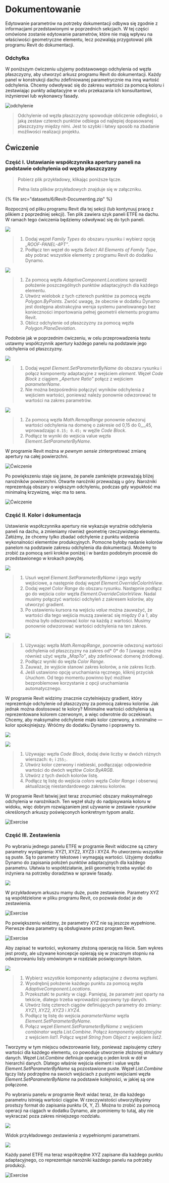 # Dokumentowanie

Edytowanie parametrów na potrzeby dokumentacji odbywa się zgodnie z informacjami przedstawionymi w poprzednich sekcjach. W tej części omówione zostanie edytowanie parametrów, które nie mają wpływu na właściwości geometryczne elementu, lecz pozwalają przygotować plik programu Revit do dokumentacji.

### Odchyłka

W poniższym ćwiczeniu użyjemy podstawowego odchylenia od węzła płaszczyzny, aby utworzyć arkusz programu Revit do dokumentacji. Każdy panel w konstrukcji dachu zdefiniowanej parametrycznie ma inną wartość odchylenia. Chcemy odwoływać się do zakresu wartości za pomocą koloru i zestawiając punkty adaptacyjne w celu przekazania ich konsultantowi, inżynierowi lub wykonawcy fasady.

![odchylenie](images/6/deviation.jpg)

> Odchylenie od węzła płaszczyzny spowoduje obliczenie odległości, o jaką zestaw czterech punktów odbiega od najlepiej dopasowanej płaszczyzny między nimi. Jest to szybki i łatwy sposób na zbadanie możliwości realizacji projektu.

## Ćwiczenie

### Część I. Ustawianie współczynnika apertury paneli na podstawie odchylenia od węzła płaszczyzny

> Pobierz plik przykładowy, klikając poniższe łącze.
>
> Pełna lista plików przykładowych znajduje się w załączniku.

{% file src="datasets/6/Revit-Documenting.zip" %}

Rozpocznij od pliku programu Revit dla tej sekcji (lub kontynuuj pracę z plikiem z poprzedniej sekcji). Ten plik zawiera szyk paneli ETFE na dachu. W ramach tego ćwiczenia będziemy odwoływać się do tych paneli.

![](<images/6/documenting - exercise I - 01.jpg>)

> 1. Dodaj węzeł _Family Types_ do obszaru rysunku i wybierz opcję _„ROOF-PANEL-4PT”_.
> 2. Podłącz ten węzeł do węzła _Select All Elements of Family Type_, aby pobrać wszystkie elementy z programu Revit do dodatku Dynamo.

![](<images/6/documenting - exercise I - 02.jpg>)

> 1. Za pomocą węzła _AdaptiveComponent.Locations_ sprawdź położenie poszczególnych punktów adaptacyjnych dla każdego elementu.
> 2. Utwórz wielobok z tych czterech punktów za pomocą węzła _Polygon.ByPoints_. Zwróć uwagę, że obecnie w dodatku Dynamo jest dostępna abstrakcyjna wersja systemu panelowanego bez konieczności importowania pełnej geometrii elementu programu Revit.
> 3. Oblicz odchylenie od płaszczyzny za pomocą węzła _Polygon.PlaneDeviation_.

Podobnie jak w poprzednim ćwiczeniu, w celu przeprowadzenia testu ustawmy współczynnik apertury każdego panelu na podstawie jego odchylenia od płaszczyzny.

![](<images/6/documenting - exercise I - 03.jpg>)

> 1. Dodaj węzeł _Element.SetParameterByName_ do obszaru rysunku i połącz komponenty adaptacyjne z wejściem _element_. Węzeł _Code Block_ z ciągiem _„Aperture Ratio”_ połącz z wejściem _parameterName_.
> 2. Nie można bezpośrednio połączyć wyników odchylenia z wejściem wartości, ponieważ należy ponownie odwzorować te wartości na zakres parametrów.

![](<images/6/documenting - exercise I - 04.jpg>)

> 1. Za pomocą węzła _Math.RemapRange_ ponownie odwzoruj wartości odchylenia na domenę o zakresie od 0,15 do 0_,_45, wprowadzając `0.15; 0.45;` w węźle _Code Block_.
> 2. Podłącz te wyniki do wejścia value węzła _Element.SetParameterByName_.

W programie Revit można _w pewnym sensie_ zinterpretować zmianę apertury na całej powierzchni.

![Ćwiczenie](../.gitbook/assets/13.jpg)

Po powiększeniu staje się jasne, że panele zamknięte przeważają bliżej narożników powierzchni. Otwarte narożniki przeważają u góry. Narożniki reprezentują obszary o większym odchyleniu, podczas gdy wypukłość ma minimalną krzywiznę, więc ma to sens.

![Ćwiczenie](../.gitbook/assets/13a.jpg)

### Część II. Kolor i dokumentacja

Ustawienie współczynnika apertury nie wykazuje wyraźnie odchylenia paneli na dachu, a zmieniamy również geometrię rzeczywistego elementu. Załóżmy, że chcemy tylko zbadać odchylenie z punktu widzenia wykonalności elementów produkcyjnych. Pomocne byłoby nadanie kolorów panelom na podstawie zakresu odchylenia dla dokumentacji. Możemy to zrobić za pomocą serii kroków poniżej i w bardzo podobnym procesie do przedstawionego w krokach powyżej.

![](<images/6/documenting - exercise II - 01.jpg>)

> 1. Usuń węzeł _Element.SetParameterByName_ i jego węzły wejściowe, a następnie dodaj węzeł _Element.OverrideColorInView_.
> 2. Dodaj węzeł _Color Range_ do obszaru rysunku. Następnie podłącz go do wejścia color węzła _Element.OverrideColorInView_. Nadal musimy połączyć wartości odchyleń z zakresem kolorów, aby utworzyć gradient.
> 3. Po ustawieniu kursora na wejściu _value_ można zauważyć, że wartości dla tego wejścia muszą zawierać się między _0_ a _1_, aby można było odwzorować kolor na każdą z wartości. Musimy ponownie odwzorować wartości odchylenia na ten zakres.

![](<images/6/documenting - exercise II - 02.jpg>)

> 1. Używając węzła _Math.RemapRange_, ponownie odwzoruj wartości odchylenia od płaszczyzny na zakres od* 0* do _1_ (uwaga: można również użyć węzła _„MapTo”_, aby zdefiniować domenę źródłową).
> 2. Podłącz wyniki do węzła _Color Range_.
> 3. Zauważ, że wyjście stanowi zakres kolorów, a nie zakres liczb.
> 4. Jeśli ustawiono opcję uruchamiania ręcznego, kliknij przycisk _Uruchom_. Od tego momentu powinno być możliwe bezproblemowe korzystanie z opcji uruchamiania automatycznego.

W programie Revit widzimy znacznie czytelniejszy gradient, który reprezentuje odchylenie od płaszczyzny za pomocą zakresu kolorów. Jak jednak można dostosować te kolory? Minimalne wartości odchylenia są reprezentowane kolorem czerwonym, a więc odwrotnie do oczekiwań. Chcemy, aby maksymalne odchylenie miało kolor czerwony, a minimalne — kolor spokojniejszy. Wróćmy do dodatku Dynamo i poprawmy to.

![](../.gitbook/assets/09.jpg)

![](<images/6/documenting - exercise II - 04.jpg>)

> 1. Używając węzła _Code Block_, dodaj dwie liczby w dwóch różnych wierszach: `0;` i `255;`.
> 2. Utwórz kolor czerwony i niebieski, podłączając odpowiednie wartości do dwóch węzłów _Color.ByARGB_.
> 3. Utwórz z tych dwóch kolorów listę.
> 4. Podłącz tę listę do wejścia _colors_ węzła _Color Range_ i obserwuj aktualizację niestandardowego zakresu kolorów.

W programie Revit łatwiej jest teraz zrozumieć obszary maksymalnego odchylenia w narożnikach. Ten węzeł służy do nadpisywania koloru w widoku, więc dobrym rozwiązaniem jest używanie w zestawie rysunków określonych arkuszy poświęconych konkretnym typom analiz.

![Exercise](<../.gitbook/assets/07 (6).jpg>)

### Część III. Zestawienia

Po wybraniu jednego panelu ETFE w programie Revit widoczne są cztery parametry wystąpienia: XYZ1, XYZ2, XYZ3 i XYZ4. Po utworzeniu wszystkie są puste. Są to parametry tekstowe i wymagają wartości. Użyjemy dodatku Dynamo do zapisania położeń punktów adaptacyjnych dla każdego parametru. Ułatwia to współdziałanie, jeśli geometrię trzeba wysłać do inżyniera na potrzeby doradztwa w sprawie fasady.

![](<images/6/documenting - exercise III - 01.jpg>)

W przykładowym arkuszu mamy duże, puste zestawienie. Parametry XYZ są współdzielone w pliku programu Revit, co pozwala dodać je do zestawienia.

![Exercise](<../.gitbook/assets/03 (8).jpg>)

Po powiększeniu widzimy, że parametry XYZ nie są jeszcze wypełnione. Pierwsze dwa parametry są obsługiwane przez program Revit.

![Exercise](<../.gitbook/assets/02 (9).jpg>)

Aby zapisać te wartości, wykonamy złożoną operację na liście. Sam wykres jest prosty, ale używane koncepcje opierają się w znacznym stopniu na odwzorowaniu listy omówionym w rozdziale poświęconym listom.

![](<images/6/documenting - exercise III - 04.jpg>)

> 1. Wybierz wszystkie komponenty adaptacyjne z dwoma węzłami.
> 2. Wyodrębnij położenie każdego punktu za pomocą węzła _AdaptiveComponent.Locations_.
> 3. Przekształć te punkty w ciągi. Pamiętaj, że parametr jest oparty na tekście, dlatego trzeba wprowadzić poprawny typ danych.
> 4. Utwórz listę czterech ciągów definiujących parametry do zmiany: _XYZ1, XYZ2, XYZ3_ i _XYZ4_.
> 5. Podłącz tę listę do wejścia _parameterName_ węzła _Element.SetParameterByName_.
> 6. Połącz węzeł _Element.SetParameterByName_ z wejściem _combinator_ węzła _List.Combine_. Połącz _komponenty adaptacyjne_ z wejściem _list1_. Połącz węzeł _String from Object_ z wejściem _list2_.

Tworzymy w tym miejscu odwzorowanie listy, ponieważ zapisujemy cztery wartości dla każdego elementu, co powoduje utworzenie złożonej struktury danych. Węzeł _List.Combine_ definiuje operację o jeden krok w dół w hierarchii danych. Dlatego właśnie wejścia element i value węzła _Element.SetParameterByName_ są pozostawione puste. Węzeł _List.Combine_ łączy listy podrzędne na swoich wejściach z pustymi wejściami węzła _Element.SetParameterByName_ na podstawie kolejności, w jakiej są one połączone.

Po wybraniu panelu w programie Revit widać teraz, że dla każdego parametru istnieją wartości ciągów. W rzeczywistości utworzylibyśmy prostszy format do zapisania punktu (X, Y, Z). Można to zrobić za pomocą operacji na ciągach w dodatku Dynamo, ale pominiemy to tutaj, aby nie wykraczać poza zakres niniejszego rozdziału.

![](<../.gitbook/assets/04 (5).jpg>)

Widok przykładowego zestawienia z wypełnionymi parametrami.

![](<../.gitbook/assets/01 (9).jpg>)

Każdy panel ETFE ma teraz współrzędne XYZ zapisane dla każdego punktu adaptacyjnego, co reprezentuje narożniki każdego panelu na potrzeby produkcji.

![Exercise](<../.gitbook/assets/00 (8).jpg>)
